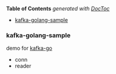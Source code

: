 <!-- START doctoc generated TOC please keep comment here to allow auto update -->
<!-- DON'T EDIT THIS SECTION, INSTEAD RE-RUN doctoc TO UPDATE -->
**Table of Contents**  *generated with [DocToc](https://github.com/thlorenz/doctoc)*

- [kafka-golang-sample](#kafka-golang-sample)

<!-- END doctoc generated TOC please keep comment here to allow auto update -->

### kafka-golang-sample

demo for [kafka-go](https://github.com/segmentio/kafka-go)

- conn
- reader
